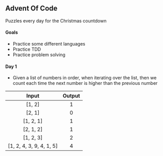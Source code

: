 ## Advent Of Code

Puzzles every day for the Christmas countdown

#### Goals

- Practice some different languages
- Practice TDD
- Practice problem solving

#### Day 1

- Given a list of numbers in order, when iterating over the list, then we count each time the next number is higher than the previous number

|    Input                 |    Output    |
|:------------------------:|:------------:|
| [1, 2]                   |       1      |
| [2, 1]                   |       0      |
| [1, 2, 1]                |       1      |
| [2, 1, 2]                |       1      |
| [1, 2, 3]                |       2      |
| [1, 2, 4, 3, 9, 4, 1, 5] |       4      |